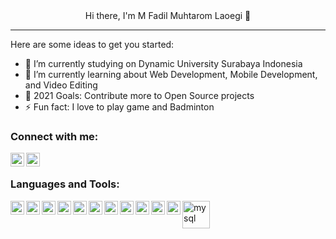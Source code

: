 <div align="center"> Hi there, I'm M Fadil Muhtarom Laoegi 👋 </div>

<hr>

Here are some ideas to get you started:

- 🔭 I’m currently studying on Dynamic University Surabaya Indonesia
- 🌱 I’m currently learning about Web Development, Mobile Development, and Video Editing
- 🥅 2021 Goals: Contribute more to Open Source projects
- ⚡ Fun fact:  I love to play game and Badminton


 ### Connect with me:

<a target="blank" href="https://www.linkedin.com/in/fadil-laoegi-b632a3204/"><img align="left" alt="Fadil Laoegi | LinkedIn" width="22px" src="https://cdn-icons-png.flaticon.com/512/174/174857.png" /></a>
<a target="blank" href="https://www.instagram.com/fdlml_/"><img align="left" alt="farisqlail | Instagram" width="22px" src="https://static.cdnlogo.com/logos/i/92/instagram.svg" /></a>


<br/>

### Languages and Tools:
<img align="left" alt="androidstudio" width="22px" src="https://upload.wikimedia.org/wikipedia/commons/thumb/e/e3/Android_Studio_Icon_%282014-2019%29.svg/1200px-Android_Studio_Icon_%282014-2019%29.svg.png" />
<img align="left" alt="git" width="22px" src="https://upload.wikimedia.org/wikipedia/commons/thumb/3/3f/Git_icon.svg/1024px-Git_icon.svg.png" />

<img align="left" alt="bootstrap" width="22px" src="https://upload.wikimedia.org/wikipedia/commons/thumb/b/b2/Bootstrap_logo.svg/1280px-Bootstrap_logo.svg.png" />
<img align="left" alt="figma" width="22px" src="https://upload.wikimedia.org/wikipedia/commons/3/33/Figma-logo.svg" />


<img align="left" alt="html" width="22px" src="https://icon-library.com/images/html5-icon/html5-icon-13.jpg" />
<img align="left" alt="css" width="22px" src="https://cdn.iconscout.com/icon/free/png-256/css-131-722685.png" />
<img align="left" alt="javascript" width="22px" src="https://upload.wikimedia.org/wikipedia/commons/thumb/9/99/Unofficial_JavaScript_logo_2.svg/1024px-Unofficial_JavaScript_logo_2.svg.png" />
<img align="left" alt="flutter" width="22px" src="[https://iconscout.com/icon/flutter-3521432](https://iconscout.com/icon-editor?state=XQAAAALhAAAAAAAAAABt__348uYQe2R3fiKAZ0FNM9IKlp-wfI5z-ROOOSNYwq7ItVCoqu9N57QtpO88K8zpnjH-X6FUwAJuQUnJ4YGqZur6bcxBn89jfbjHGXPNxdmzsdC24KhrSKv2WSsBgd36sq7wA30w86jsGf00MkgLNlbgHg2gCTu4LfVFzVbyblDbfyJnUK6buAXZnvEqNNfQ9LckLQQAy-F_e-4jCxe4S85LeBnKH3nGN5_QjzzuBPgQIkS-Bc5RE_votGid8I_x3wXJBTV3seeWq8Lin_7rdcA )" />

<img align="left" alt="java" width="22px" src="https://upload.wikimedia.org/wikipedia/de/e/e1/Java-Logo.svg" />
<img align="left" alt="laravel" width="22px" src="https://upload.wikimedia.org/wikipedia/commons/thumb/9/9a/Laravel.svg/1969px-Laravel.svg.png" />

<img align="left" alt="postman" width="22px" src="https://seeklogo.com/images/P/postman-logo-F43375A2EB-seeklogo.com.png" />
<img align="left" alt="mysql" width="44px" src="https://download.logo.wine/logo/MySQL/MySQL-Logo.wine.png" />
